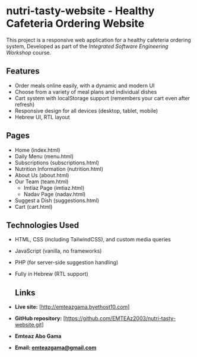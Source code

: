 # nutri-tasty-website - Healthy Cafeteria Ordering Website

This project is a responsive web application for a healthy cafeteria ordering system, Developed as part of the _Integrated Software Engineering Workshop_ course.
## Features
- Order meals online easily, with a dynamic and modern UI
- Choose from a variety of meal plans and individual dishes
- Cart system with localStorage support (remembers your cart even after refresh)
- Responsive design for all devices (desktop, tablet, mobile)
- Hebrew UI, RTL layout

## Pages
- Home (index.html)
- Daily Menu (menu.html)
- Subscriptions (subscriptions.html)
- Nutrition Information (nutrition.html)
- About Us (about.html)
- Our Team (team.html)
    - Imtiaz Page (imtiaz.html)
    - Nadav Page (nadav.html)
- Suggest a Dish (suggestions.html)
- Cart (cart.html)

## Technologies Used

- HTML, CSS (including TailwindCSS), and custom media queries
- JavaScript (vanilla, no frameworks)
- PHP (for server-side suggestion handling)
- Fully in Hebrew (RTL support)


  ## Links

- **Live site:** [http://emteazgama.byethost10.com]
- **GitHub repository:** [https://github.com/EMTEAz2003/nutri-tasty-website.git]
- **Emteaz Abo Gama**
 - **Email: emteazgama@gmail.com**  
